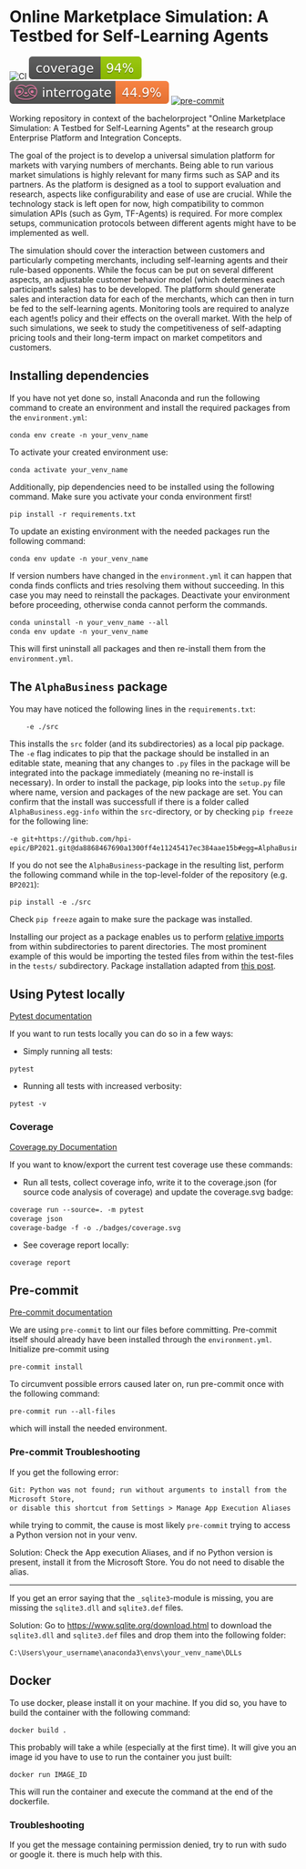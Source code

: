 # Online Marketplace Simulation: A Testbed for Self-Learning Agents

![CI](https://github.com/hpi-epic/BP2021/actions/workflows/CI.yml/badge.svg)
![Coverage-Badge](/badges/coverage.svg)
![Docstring-Coverage](/badges/docstring_coverage.svg)
[![pre-commit](https://img.shields.io/badge/pre--commit-enabled-brightgreen?logo=pre-commit&logoColor=white)](https://github.com/pre-commit/pre-commit)

Working repository in context of the bachelorproject "Online Marketplace Simulation: A Testbed for Self-Learning Agents" at the research group Enterprise Platform and Integration Concepts.

The goal of the project is to develop a universal simulation platform for markets with varying numbers of merchants. Being able to run various market simulations is highly relevant for many firms such as SAP and its partners. As the platform is designed as a tool to support evaluation and research, aspects like configurability and ease of use are crucial. While the technology stack is left open for now, high compatibility to common simulation APIs (such as Gym, TF-Agents) is required.
For more complex setups, communication protocols between different agents might have to be implemented as well.

The simulation should cover the interaction between customers and particularly competing merchants, including self-learning agents and their rule-based opponents. While the focus can be put on several different aspects, an adjustable customer behavior model (which determines each participant!s sales) has to be developed. The platform should generate sales and interaction data for each of the merchants, which can then in turn be fed to the self-learning agents. Monitoring tools are required to analyze each agent!s policy and their effects on the overall market. With the help of such simulations, we seek to study the competitiveness of self-adapting pricing tools and their long-term impact on market competitors and customers.

## Installing dependencies

If you have not yet done so, install Anaconda and run the following command to create an environment and install the required packages from the `environment.yml`:

```console
conda env create -n your_venv_name
```

To activate your created environment use:

```console
conda activate your_venv_name
```

Additionally, pip dependencies need to be installed using the following command. Make sure you activate your conda environment first!

```console
pip install -r requirements.txt
```

To update an existing environment with the needed packages run the following command:

```console
conda env update -n your_venv_name
```

If version numbers have changed in the `environment.yml` it can happen that conda finds conflicts and tries resolving them without succeeding. In this case you may need to reinstall the packages. Deactivate your environment before proceeding, otherwise conda cannot perform the commands.

```console
conda uninstall -n your_venv_name --all
conda env update -n your_venv_name
```

This will first uninstall all packages and then re-install them from the `environment.yml`.

## The `AlphaBusiness` package

You may have noticed the following lines in the `requirements.txt`:
```
	-e ./src
```

This installs the `src` folder (and its subdirectories) as a local pip package. The `-e` flag indicates to pip that the package should be installed in an editable state, meaning that any changes to `.py` files in the package will be integrated into the package immediately (meaning no re-install is necessary). In order to install the package, pip looks into the `setup.py` file where name, version and packages of the new package are set.
You can confirm that the install was successfull if there is a folder called `AlphaBusiness.egg-info` within the `src`-directory, or by checking `pip freeze` for the following line: 

```
-e git+https://github.com/hpi-epic/BP2021.git@da8868467690a1300ff4e11245417ec384aae15b#egg=AlphaBusiness&subdirectory=src
```

If you do not see the `AlphaBusiness`-package in the resulting list, perform the following command while in the top-level-folder of the repository (e.g. `BP2021`):

```console
pip install -e ./src
```

Check `pip freeze` again to make sure the package was installed.

Installing our project as a package enables us to perform [relative imports](https://realpython.com/absolute-vs-relative-python-imports/) from within subdirectories to parent directories. The most prominent example of this would be importing the tested files from within the test-files in the `tests/` subdirectory.
Package installation adapted from [this post](https://stackoverflow.com/a/50194143).

## Using Pytest locally

[Pytest documentation](https://docs.pytest.org/en/latest/index.html)

If you want to run tests locally you can do so in a few ways:

- Simply running all tests:

```console
pytest
```

- Running all tests with increased verbosity:

```console
pytest -v
```

### Coverage

[Coverage.py Documentation](https://coverage.readthedocs.io/en/6.1.2/)

If you want to know/export the current test coverage use these commands:

- Run all tests, collect coverage info, write it to the coverage.json (for source code analysis of coverage) and update the coverage.svg badge:

```console
coverage run --source=. -m pytest
coverage json
coverage-badge -f -o ./badges/coverage.svg
```

- See coverage report locally:

```console
coverage report
```

## Pre-commit

[Pre-commit documentation](https://pre-commit.com/)

We are using `pre-commit` to lint our files before committing. Pre-commit itself should already have been installed through the `environment.yml`. Initialize pre-commit using

```console
pre-commit install
```

To circumvent possible errors caused later on, run pre-commit once with the following command:

```console
pre-commit run --all-files
```

which will install the needed environment.

### Pre-commit Troubleshooting

If you get the following error:

```
Git: Python was not found; run without arguments to install from the Microsoft Store, 
or disable this shortcut from Settings > Manage App Execution Aliases
```

while trying to commit, the cause is most likely `pre-commit` trying to access a Python version not in your venv.

Solution: Check the App execution Aliases, and if no Python version is present, install it from the Microsoft Store. You do not need to disable the alias.

---

If you get an error saying that the `_sqlite3`-module is missing, you are missing the `sqlite3.dll` and `sqlite3.def` files.

Solution: Go to <https://www.sqlite.org/download.html> to download the `sqlite3.dll` and `sqlite3.def` files and drop them into the following folder:

```
C:\Users\your_username\anaconda3\envs\your_venv_name\DLLs
```

## Docker

To use docker, please install it on your machine. If you did so, you have to build the container with the following command:

```console
docker build .
```

This probably will take a while (especially at the first time). It will give you an image id you have to use to run the container you just built:

```console
docker run IMAGE_ID
```

This will run the container and execute the command at the end of the dockerfile.

### Troubleshooting

If you get the message containing permission denied, try to run with sudo or google it. there is much help with this.
